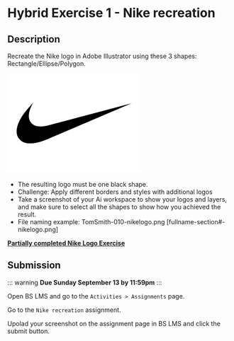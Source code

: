 # Hybrid Exercise 1 - Nike recreation

## Description

Recreate the Nike logo in Adobe Illustrator using these 3 shapes: Rectangle/Ellipse/Polygon.

<img src="../assets/nikelogo.png" alt="Nike Logo" width="300">

- The resulting logo must be one black shape. 
- Challenge: Apply different borders and styles with additional logos
- Take a screenshot of your Ai workspace to show your logos and layers, and make sure to select all the shapes to show how you achieved the result.
- File naming example: TomSmith-010-nikelogo.png [fullname-section#-nikelogo.png]

**[Partially completed Nike Logo Exercise](././assets/example-nikelogos.png)**

## Submission

::: warning
**Due Sunday September 13 by 11:59pm**
:::

Open BS LMS and go to the `Activities > Assignments` page.

Go to the `Nike recreation` assignment.

Upolad your screenshot on the assignment page in BS LMS and click the submit button.
